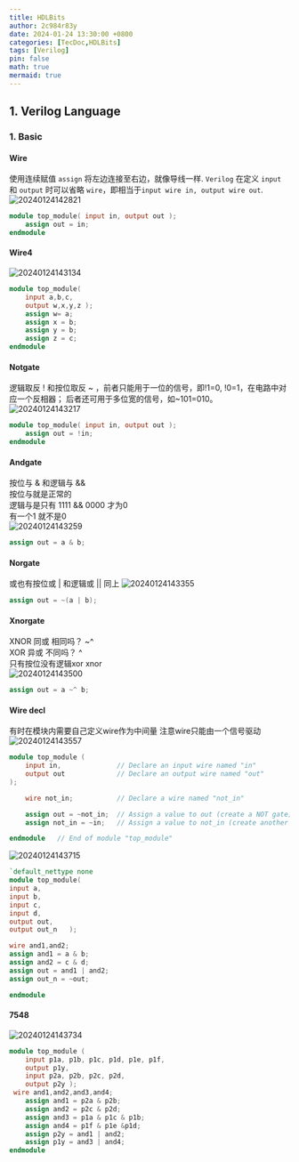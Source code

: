 ```yaml
---
title: HDLBits
author: 2c984r83y
date: 2024-01-24 13:30:00 +0800
categories: [TecDoc,HDLBits]
tags: [Verilog]
pin: false
math: true
mermaid: true
---
```


## 1. Verilog Language

### 1. Basic

#### Wire

使用连续赋值 `assign` 将左边连接至右边，就像导线一样.
`Verilog` 在定义 `input` 和 `output` 时可以省略 `wire`，即相当于`input wire in, output wire out`.
![20240124142821](https://raw.githubusercontent.com/2c984r83y/picgo_picbed/main/blog_img/20240124142821.png)

```verilog
module top_module( input in, output out );
    assign out = in;
endmodule
```

#### Wire4

![20240124143134](https://raw.githubusercontent.com/2c984r83y/picgo_picbed/main/blog_img/20240124143134.png)

```verilog
module top_module( 
    input a,b,c,
    output w,x,y,z );
    assign w= a;
    assign x = b;
    assign y = b;
    assign z = c;
endmodule
```

#### Notgate

逻辑取反 ! 和按位取反 ~ ，前者只能用于一位的信号，即!1=0, !0=1，在电路中对应一个反相器；
后者还可用于多位宽的信号，如~101=010。
![20240124143217](https://raw.githubusercontent.com/2c984r83y/picgo_picbed/main/blog_img/20240124143217.png)

```verilog
module top_module( input in, output out );
    assign out = !in;
endmodule
```

#### Andgate

按位与 & 和逻辑与 &&  
按位与就是正常的  
逻辑与是只有 1111 && 0000 才为0  
有一个1 就不是0  
![20240124143259](https://raw.githubusercontent.com/2c984r83y/picgo_picbed/main/blog_img/20240124143259.png)

```verilog
assign out = a & b;
```

#### Norgate

或也有按位或 | 和逻辑或 || 同上
![20240124143355](https://raw.githubusercontent.com/2c984r83y/picgo_picbed/main/blog_img/20240124143355.png)

```verilog
assign out = ~(a | b);
```

#### Xnorgate

XNOR 同或 相同吗？  ~^  
XOR 异或 不同吗？   ^  
只有按位没有逻辑xor xnor  
![20240124143500](https://raw.githubusercontent.com/2c984r83y/picgo_picbed/main/blog_img/20240124143500.png)

```verilog
assign out = a ~^ b;
```

#### Wire decl

有时在模块内需要自己定义wire作为中间量
注意wire只能由一个信号驱动
![20240124143557](https://raw.githubusercontent.com/2c984r83y/picgo_picbed/main/blog_img/20240124143557.png)

```verilog
module top_module (
    input in,              // Declare an input wire named "in"
    output out             // Declare an output wire named "out"
);

    wire not_in;           // Declare a wire named "not_in"

    assign out = ~not_in;  // Assign a value to out (create a NOT gate).
    assign not_in = ~in;   // Assign a value to not_in (create another NOT gate).

endmodule   // End of module "top_module"
```

![20240124143715](https://raw.githubusercontent.com/2c984r83y/picgo_picbed/main/blog_img/20240124143715.png)

```verilog
`default_nettype none
module top_module(
input a,
input b,
input c,
input d,
output out,
output out_n   ); 

wire and1,and2;
assign and1 = a & b;
assign and2 = c & d;
assign out = and1 | and2;
assign out_n = ~out;

endmodule
```

#### 7548

![20240124143734](https://raw.githubusercontent.com/2c984r83y/picgo_picbed/main/blog_img/20240124143734.png)

```verilog
module top_module ( 
    input p1a, p1b, p1c, p1d, p1e, p1f,
    output p1y,
    input p2a, p2b, p2c, p2d,
    output p2y );
 wire and1,and2,and3,and4;
    assign and1 = p2a & p2b;
    assign and2 = p2c & p2d;
    assign and3 = p1a & p1c & p1b;
    assign and4 = p1f & p1e &p1d;
    assign p2y = and1 | and2;
    assign p1y = and3 | and4;
endmodule
```
